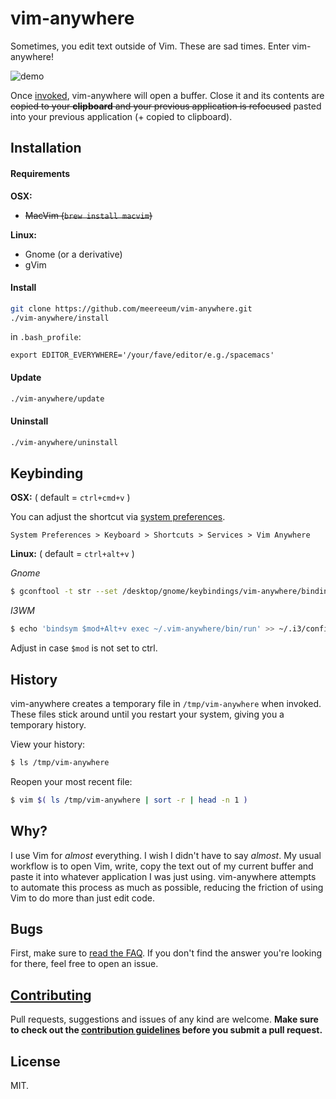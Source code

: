 # vim-anywhere

Sometimes, you edit text outside of Vim. These are sad times. Enter
vim-anywhere!

![demo](assets/demo.gif)

Once [invoked](#keybinding), vim-anywhere will open a buffer. Close it and its
contents are ~~copied to your __clipboard__ and your previous application is
refocused~~ pasted into your previous application (+ copied to clipboard).

## Installation

#### Requirements

__OSX:__

- ~~MacVim (`brew install macvim`)~~

__Linux:__

- Gnome (or a derivative)
- gVim

#### Install

```bash
git clone https://github.com/meereeum/vim-anywhere.git
./vim-anywhere/install
```

in `.bash_profile`:
```
export EDITOR_EVERYWHERE='/your/fave/editor/e.g./spacemacs'
```

#### Update

```bash
./vim-anywhere/update
```

#### Uninstall

```bash
./vim-anywhere/uninstall
```

## Keybinding

__OSX:__ ( default = `ctrl+cmd+v` )

You can adjust the shortcut via [system preferences](assets/shortcut.png).

```
System Preferences > Keyboard > Shortcuts > Services > Vim Anywhere
```

__Linux:__ ( default = `ctrl+alt+v` )

*Gnome*
```bash
$ gconftool -t str --set /desktop/gnome/keybindings/vim-anywhere/binding <custom binding>
```

*I3WM*

```bash
$ echo 'bindsym $mod+Alt+v exec ~/.vim-anywhere/bin/run' >> ~/.i3/config # remember to reload your config after
```
Adjust in case `$mod` is not set to ctrl.

## History

vim-anywhere creates a temporary file in `/tmp/vim-anywhere` when invoked. These
files stick around until you restart your system, giving you a temporary
history.

View your history:

```bash
$ ls /tmp/vim-anywhere
```

Reopen your most recent file:

```bash
$ vim $( ls /tmp/vim-anywhere | sort -r | head -n 1 )
```

## Why?

I use Vim for _almost_ everything. I wish I didn't have to say _almost_. My
usual workflow is to open Vim, write, copy the text out of my current buffer
and paste it into whatever application I was just using. vim-anywhere attempts
to automate this process as much as possible, reducing the friction of using
Vim to do more than just edit code.

## Bugs

First, make sure to [read the FAQ](FAQ.md). If you don't find the answer you're
looking for there, feel free to open an issue.

## [Contributing](CONTRIBUTING.md)

Pull requests, suggestions and issues of any kind are welcome. **Make sure
to check out the [contribution guidelines](CONTRIBUTING.md) before you submit a
pull request.**

## License

MIT.
